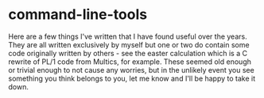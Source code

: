 # command-line-tools
Here are a few things I've written that I have found useful over the years.
They are all written exclusively by myself but one or two do contain some
code originally written by others - see the easter calculation which
is a C rewrite of PL/1 code from Multics, for example. These seemed old
enough or trivial enough to not cause any worries, but in the unlikely event
you see something you think belongs to you, let me know and I'll be
happy to take it down.

